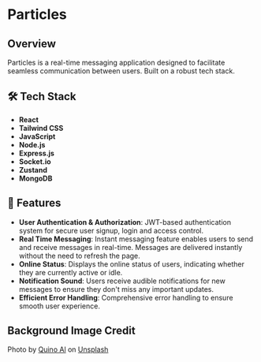 # Particles

## Overview

Particles is a real-time messaging application designed to facilitate seamless communication between users. Built on a robust tech stack.

## 🛠️ Tech Stack

- **React**
- **Tailwind CSS**
- **JavaScript**
- **Node.js**
- **Express.js**
- **Socket.io**
- **Zustand**
- **MongoDB**

## 🚀 Features

- **User Authentication & Authorization**: JWT-based authentication system for secure user signup, login and access control.
- **Real Time Messaging**: Instant messaging feature enables users to send and receive messages in real-time. Messages are delivered instantly without the need to refresh the page.
- **Online Status**: Displays the online status of users, indicating whether they are currently active or idle.
- **Notification Sound**: Users receive audible notifications for new messages to ensure they don't miss any important updates.
- **Efficient Error Handling**: Comprehensive error handling to ensure smooth user experience.

## Background Image Credit

Photo by <a href="https://unsplash.com/@quinoal?utm_content=creditCopyText&utm_medium=referral&utm_source=unsplash">Quino Al</a> on <a href="https://unsplash.com/photos/waves-of-body-of-water-splashing-on-sand-mBQIfKlvowM?utm_content=creditCopyText&utm_medium=referral&utm_source=unsplash">Unsplash</a>
